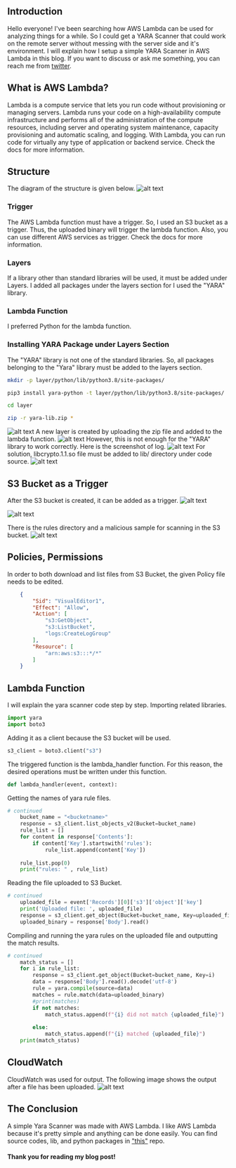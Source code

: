## Introduction
Hello everyone! I've been searching how AWS Lambda can be used for analyzing things for a while. So I could get a YARA Scanner that could work on the remote server without messing with the server side and it's environment. I will explain how I setup a simple YARA Scanner in AWS Lambda in this blog. If you want to discuss or ask me something, you can reach me from [twitter](https://twitter.com/_theatha).

##  What is AWS Lambda?
Lambda is a compute service that lets you run code without provisioning or managing servers. Lambda runs your code on a high-availability compute infrastructure and performs all of the administration of the compute resources, including server and operating system maintenance, capacity provisioning and automatic scaling, and logging. With Lambda, you can run code for virtually any type of application or backend service. Check the docs for more information.

##  Structure 
The diagram of the structure is given below. 
![alt text](/assets/img/yara-scan/image1.png)

### Trigger
The AWS Lambda function must have a trigger. So, I used an S3 bucket as a trigger. Thus, the uploaded binary will trigger the lambda function. Also, you can use different AWS services as trigger. Check the docs for more information. 

### Layers
If a library other than standard libraries will be used, it must be added under Layers. I added all packages under the layers section for I used the "YARA" library. 

###  Lambda Function 
I preferred Python for the lambda function.

###  Installing YARA Package under Layers Section 
The "YARA" library is not one of the standard libraries. So, all packages belonging to the "Yara" library must be added to the layers section. 

```bash 
mkdir -p layer/python/lib/python3.8/site-packages/
```
```bash 
pip3 install yara-python -t layer/python/lib/python3.8/site-packages/
```
```bash 
cd layer
```
```bash 
zip -r yara-lib.zip *
```

![alt text](/assets/img/yara-scan/image2.png)
A new layer is created by uploading the zip file and added to the lambda function. 
![alt text](/assets/img/yara-scan/image3.png)
However, this is not enough for the "YARA" library to work correctly. Here is the screenshot of log. 
![alt text](/assets/img/yara-scan/image4.png)
For solution, libcrypto.1.1.so file must be added to lib/ directory under code source. 
![alt text](/assets/img/yara-scan/image5.png)

## S3 Bucket as a Trigger 
After the S3 bucket is created, it can be added as a trigger. 
![alt text](/assets/img/yara-scan/image6.png)

![alt text](/assets/img/yara-scan/image7.png)

There is the rules directory and a malicious sample for scanning in the S3 bucket. 
![alt text](/assets/img/yara-scan/image8.png)

## Policies, Permissions 
In order to both download and list files from S3 Bucket, the given Policy file needs to be edited. 


```json
    {
        "Sid": "VisualEditor1",
        "Effect": "Allow",
        "Action": [
            "s3:GetObject",
            "s3:ListBucket",
            "logs:CreateLogGroup"
        ], 
        "Resource": [
            "arn:aws:s3:::*/*"  
        ]
    }
```

##  Lambda Function 
I will explain the yara scanner code step by step. Importing related libraries. 

```python
import yara
import boto3
```
Adding it as a client because the S3 bucket will be used. 
```python
s3_client = boto3.client("s3")
```
The triggered function is the lambda_handler function. For this reason, the desired operations must be written under this function. 
```python
def lambda_handler(event, context):
```
Getting the names of yara rule files.

```python
# continued
    bucket_name = "<bucketname>"
    response = s3_client.list_objects_v2(Bucket=bucket_name)
    rule_list = [] 
    for content in response['Contents']:
        if content['Key'].startswith('rules'):
            rule_list.append(content['Key'])
        
    rule_list.pop(0)
    print("rules: " , rule_list)
```
Reading the file uploaded to S3 Bucket. 
```python
# continued
    uploaded_file = event['Records'][0]['s3']['object']['key']
    print('Uploaded file: ', uploaded_file)
    response = s3_client.get_object(Bucket=bucket_name, Key=uploaded_file)
    uploaded_binary = response['Body'].read()
```
Compiling and running the yara rules on the uploaded file and outputting the match results. 

```python
# continued
    match_status = []
    for i in rule_list:
        response = s3_client.get_object(Bucket=bucket_name, Key=i)
        data = response['Body'].read().decode('utf-8')
        rule = yara.compile(source=data)
        matches = rule.match(data=uploaded_binary)
        #print(matches)
        if not matches:
            match_status.append(f"{i} did not match {uploaded_file}")
                
        else:
            match_status.append(f"{i} matched {uploaded_file}")
    print(match_status)
```

## CloudWatch
CloudWatch was used for output. The following image shows the output after a file has been uploaded. 
![alt text](/assets/img/yara-scan/image9.png)

## The Conclusion 
 A simple Yara Scanner was made with AWS Lambda. I like AWS Lambda because it's pretty simple and anything can be done easily. You can find source codes, lib, and python packages in ["this"](https://github.com/theatha/YaraScanner_Lambda) repo. 

#### Thank you for reading my blog post!